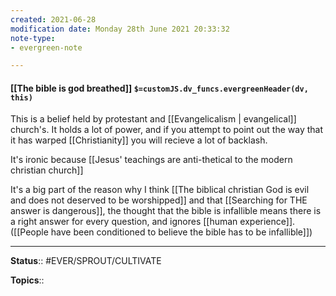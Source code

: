 ```yaml
---
created: 2021-06-28
modification date: Monday 28th June 2021 20:33:32
note-type: 
- evergreen-note

---
```


#### [[The bible is god breathed]] `$=customJS.dv_funcs.evergreenHeader(dv, this)`

This is a belief held by protestant and [[Evangelicalism | evangelical]] church's. It holds a lot of power, and if you attempt to point out the way that it has warped [[Christianity]] you will recieve a lot of backlash. 

It's ironic because [[Jesus' teachings are anti-thetical to the modern christian church]]

It's a big part of the reason why I think [[The biblical christian God is evil and does not deserved to be worshipped]] and that [[Searching for THE answer is dangerous]], the thought that the bible is infallible means there is a right answer for every question, and ignores [[human experience]]. ([[People have been conditioned to believe the bible has to be infallible]])

---

**Status**:: #EVER/SPROUT/CULTIVATE   

**Topics**::   
	
